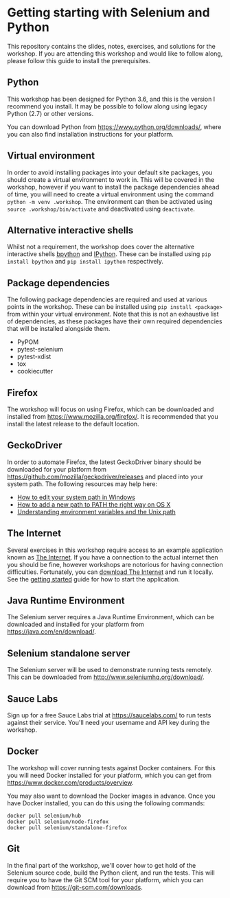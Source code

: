 # Getting starting with Selenium and Python
This repository contains the slides, notes, exercises, and solutions for the workshop. If you are attending this workshop and would like to follow along, please follow this guide to install the prerequisites.

## Python
This workshop has been designed for Python 3.6, and this is the version I recommend you install. It may be possible to follow along using legacy Python (2.7) or other versions.

You can download Python from https://www.python.org/downloads/, where you can also find installation instructions for your platform.

## Virtual environment
In order to avoid installing packages into your default site packages, you should create a virtual environment to work in. This will be covered in the workshop, however if you want to install the package dependencies ahead of time, you will need to create a virtual environment using the command `python -m venv .workshop`. The environment can then be activated using `source .workshop/bin/activate` and deactivated using `deactivate`.

## Alternative interactive shells
Whilst not a requirement, the workshop does cover the alternative interactive shells [bpython](https://bpython-interpreter.org/) and [IPython](http://ipython.org/). These can be installed using `pip install bpython` and `pip install ipython` respectively.

## Package dependencies
The following package dependencies are required and used at various points in the workshop. These can be installed using `pip install <package>` from within your virtual environment. Note that this is not an exhaustive list of dependencies, as these packages have their own required dependencies that will be installed alongside them.

* PyPOM
* pytest-selenium
* pytest-xdist
* tox
* cookiecutter

## Firefox
The workshop will focus on using Firefox, which can be downloaded and installed from https://www.mozilla.org/firefox/. It is recommended that you install the latest release to the default location.

## GeckoDriver
In order to automate Firefox, the latest GeckoDriver binary should be downloaded for your platform from https://github.com/mozilla/geckodriver/releases and placed into your system path. The following resources may help here:

* [How to edit your system path in Windows](http://www.howtogeek.com/118594/how-to-edit-your-system-path-for-easy-command-line-access/)
* [How to add a new path to PATH the right way on OS X](http://osxdaily.com/2014/08/14/add-new-path-to-path-command-line/)
* [Understanding environment variables and the Unix path](https://cbednarski.com/articles/understanding-environment-variables-and-the-unix-path/)

## The Internet
Several exercises in this workshop require access to an example application known as [The Internet](https://the-internet.herokuapp.com/). If you have a connection to the actual internet then you should be fine, however workshops are notorious for having connection difficulties. Fortunately, you can [download The Internet](https://github.com/tourdedave/the-internet/archive/master.zip) and run it locally. See the [getting started](https://github.com/tourdedave/the-internet#getting-started) guide for how to start the application.

## Java Runtime Environment
The Selenium server requires a Java Runtime Environment, which can be downloaded and installed for your platform from https://java.com/en/download/.

## Selenium standalone server
The Selenium server will be used to demonstrate running tests remotely. This can be downloaded from http://www.seleniumhq.org/download/.

## Sauce Labs
Sign up for a free Sauce Labs trial at https://saucelabs.com/ to run tests against their service. You'll need your username and API key during the workshop.

## Docker
The workshop will cover running tests against Docker containers. For this you will need Docker installed for your platform, which you can get from https://www.docker.com/products/overview.

You may also want to download the Docker images in advance. Once you have Docker installed, you can do this using the following commands:

```
docker pull selenium/hub
docker pull selenium/node-firefox
docker pull selenium/standalone-firefox
```

## Git
In the final part of the workshop, we'll cover how to get hold of the Selenium source code, build the Python client, and run the tests. This will require you to have the Git SCM tool for your platform, which you can download from https://git-scm.com/downloads.
